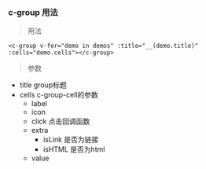 ### c-group 用法

> 用法
```
<c-group v-for="demo in demos" :title="__(demo.title)" :cells="demo.cells"></c-group>
```
> 参数
- title group标题
- cells c-group-cell的参数
    - label 
    - icon  
    - click 点击回调函数
    - extra 
        - isLink 是否为链接
        - isHTML 是否为html
    - value